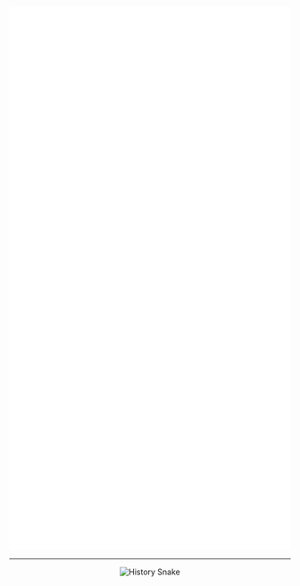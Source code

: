<div align="center">

<img src="https://raw.githubusercontent.com/auravoid/auravoid/dist/github-metrics.svg" alt="Metrics">

<hr />

<img width="480px" src="https://raw.githubusercontent.com/auravoid/auravoid/output/github-contribution-grid-snake.svg" alt="History Snake">

</div>

